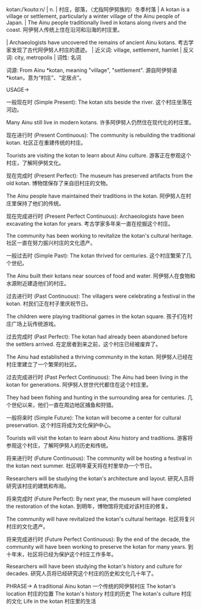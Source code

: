 kotan:/ˈkoʊtɑːn/ | n. | 村庄，部落，（尤指阿伊努族的）冬季村落 | A kotan is a village or settlement, particularly a winter village of the Ainu people of Japan. |  The Ainu people traditionally lived in kotans along rivers and the coast.  阿伊努人传统上住在沿河和沿海的村庄里。

|  Archaeologists have uncovered the remains of ancient Ainu kotans. 考古学家发现了古代阿伊努人村庄的遗迹。 | 近义词: village, settlement, hamlet | 反义词: city, metropolis | 词性: 名词


词源:  From Ainu *kotan, meaning "village", "settlement". 源自阿伊努语 *kotan，意为“村庄”、“定居点”。



USAGE->

一般现在时 (Simple Present):
The kotan sits beside the river.  这个村庄坐落在河边。

Many Ainu still live in modern kotans. 许多阿伊努人仍然住在现代化的村庄里。


现在进行时 (Present Continuous):
The community is rebuilding the traditional kotan.  社区正在重建传统的村庄。

Tourists are visiting the kotan to learn about Ainu culture.  游客正在参观这个村庄，了解阿伊努文化。


现在完成时 (Present Perfect):
The museum has preserved artifacts from the old kotan.  博物馆保存了来自旧村庄的文物。

The Ainu people have maintained their traditions in the kotan.  阿伊努人在村庄里保持了他们的传统。


现在完成进行时 (Present Perfect Continuous):
Archaeologists have been excavating the kotan for years.  考古学家多年来一直在挖掘这个村庄。

The community has been working to revitalize the kotan's cultural heritage. 社区一直在努力振兴村庄的文化遗产。


一般过去时 (Simple Past):
The kotan thrived for centuries.  这个村庄繁荣了几个世纪。

The Ainu built their kotans near sources of food and water.  阿伊努人在食物和水源附近建造他们的村庄。


过去进行时 (Past Continuous):
The villagers were celebrating a festival in the kotan.  村民们正在村子里庆祝节日。

The children were playing traditional games in the kotan square.  孩子们在村庄广场上玩传统游戏。


过去完成时 (Past Perfect):
The kotan had already been abandoned before the settlers arrived.  在定居者到来之前，这个村庄已经被废弃了。

The Ainu had established a thriving community in the kotan. 阿伊努人已经在村庄里建立了一个繁荣的社区。


过去完成进行时 (Past Perfect Continuous):
The Ainu had been living in the kotan for generations.  阿伊努人世世代代都住在这个村庄里。

They had been fishing and hunting in the surrounding area for centuries.  几个世纪以来，他们一直在周边地区捕鱼和狩猎。


一般将来时 (Simple Future):
The kotan will become a center for cultural preservation.  这个村庄将成为文化保护中心。

Tourists will visit the kotan to learn about Ainu history and traditions.  游客将参观这个村庄，了解阿伊努人的历史和传统。


将来进行时 (Future Continuous):
The community will be hosting a festival in the kotan next summer.  社区明年夏天将在村里举办一个节日。

Researchers will be studying the kotan's architecture and layout.  研究人员将研究该村庄的建筑和布局。


将来完成时 (Future Perfect):
By next year, the museum will have completed the restoration of the kotan.  到明年，博物馆将完成对该村庄的修复。

The community will have revitalized the kotan's cultural heritage. 社区将复兴村庄的文化遗产。


将来完成进行时 (Future Perfect Continuous):
By the end of the decade, the community will have been working to preserve the kotan for many years.  到十年末，社区将已经为保护这个村庄工作多年。

Researchers will have been studying the kotan's history and culture for decades.  研究人员将已经研究这个村庄的历史和文化几十年了。



PHRASE->
A traditional Ainu kotan  一个传统的阿伊努村庄
The kotan's location  村庄的位置
The kotan's history  村庄的历史
The kotan's culture  村庄的文化
Life in the kotan 村庄里的生活
